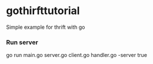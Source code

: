 # gothirfttutorial
Simple example for thrift with go

### Run server
go run main.go server.go client.go handler.go -server true